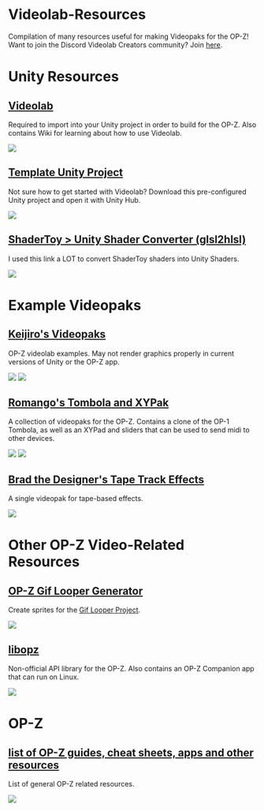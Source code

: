 # Videolab-Resources
Compilation of many resources useful for making Videopaks for the OP-Z! Want to join the Discord Videolab Creators community? Join [here](https://discord.gg/rGvHX6W).

# Unity Resources
## [Videolab](https://github.com/teenageengineering/videolab)
Required to import into your Unity project in order to build for the OP-Z. Also contains Wiki for learning about how to use Videolab.

![](images/videolab.png)


## [Template Unity Project](https://github.com/Videolab-Creators-Group/Videopak-Template)
Not sure how to get started with Videolab? Download this pre-configured Unity project and open it with Unity Hub.

![](images/template.png)

## [ShaderToy > Unity Shader Converter (glsl2hlsl)](https://pema.dev/glsl2hlsl/)
I used this link a LOT to convert ShaderToy shaders into Unity Shaders.

![](images/glsl2hlsl.png)

# Example Videopaks
## [Keijiro's Videopaks](https://github.com/keijiro/VideolabTest)
OP-Z videolab examples. May not render graphics properly in current versions of Unity or the OP-Z app.

![](images/kejiro1.gif) ![](images/kejiro2.gif)

## [Romango's Tombola and XYPak](https://github.com/Romano-Garmez/Romans-VideoPaks)
A collection of videopaks for the OP-Z. Contains a clone of the OP-1 Tombola, as well as an XYPad and sliders that can be used to send midi to other devices.

![](images/roman1.png) ![](images/roman2.png)

## [Brad the Designer's Tape Track Effects](https://github.com/Videolab-Creators-Group/Tape-Track-Videopak)
A single videopak for tape-based effects.

![](images/tapetrack.png)

# Other OP-Z Video-Related Resources
## [OP-Z Gif Looper Generator](https://github.com/juliensnz/opz-gif)
Create sprites for the [Gif Looper Project](https://www.synthpaks.com/collections/frontpage/products/gif-looper-template-project-beta).

![](images/giflooper.png)

## [libopz](https://github.com/patriciogonzalezvivo/libopz)
Non-official API library for the OP-Z. Also contains an OP-Z Companion app that can run on Linux.

![](images/libopz.gif)

# OP-Z
## [list of OP-Z guides, cheat sheets, apps and other resources](https://op-forums.com/t/a-list-of-op-z-guides-cheat-sheets-apps-and-other-resources/17669/1)
List of general OP-Z related resources.

![](images/listofguides.png)
